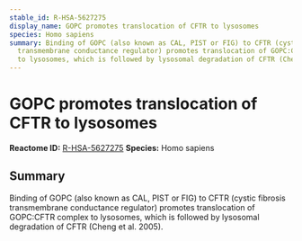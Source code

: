 ```yaml
---
stable_id: R-HSA-5627275
display_name: GOPC promotes translocation of CFTR to lysosomes
species: Homo sapiens
summary: Binding of GOPC (also known as CAL, PIST or FIG) to CFTR (cystic fibrosis
  transmembrane conductance regulator) promotes translocation of GOPC:CFTR complex
  to lysosomes, which is followed by lysosomal degradation of CFTR (Cheng et al. 2005).
---
```


# GOPC promotes translocation of CFTR to lysosomes
**Reactome ID:** [R-HSA-5627275](https://reactome.org/content/detail/R-HSA-5627275)
**Species:** Homo sapiens

## Summary

Binding of GOPC (also known as CAL, PIST or FIG) to CFTR (cystic fibrosis transmembrane conductance regulator) promotes translocation of GOPC:CFTR complex to lysosomes, which is followed by lysosomal degradation of CFTR (Cheng et al. 2005).
